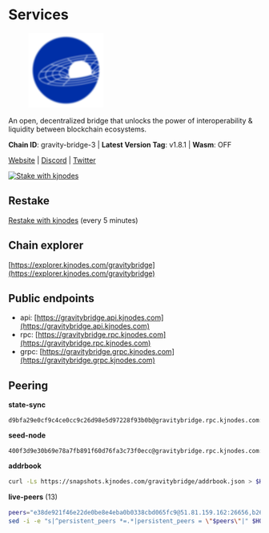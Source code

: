 # Services

<figure><img src="https://raw.githubusercontent.com/kj89/cosmos-images/main/logos/gravitybridge.png" width="150" alt=""><figcaption></figcaption></figure>

An open, decentralized bridge that unlocks the power of  interoperability & liquidity between blockchain ecosystems.

**Chain ID**: gravity-bridge-3 | **Latest Version Tag**: v1.8.1 | **Wasm**: OFF

[Website](https://www.gravitybridge.net) | [Discord](https://discord.gg/ARV8dTSjAk) | [Twitter](https://twitter.com/gravity_bridge)

[![Stake with kjnodes](https://i.ibb.co/cr44Q8j/button-stake-with-kjnodes.png)](https://restake.app/gravitybridge/gravityvaloper1nw3uavthnjwsgrrjzav2wdg9m0pw7k4fc7hvlz)

## Restake

[Restake with kjnodes](https://restake.app/gravitybridge/gravityvaloper1nw3uavthnjwsgrrjzav2wdg9m0pw7k4fc7hvlz) (every 5 minutes)
## Chain explorer
[https://explorer.kjnodes.com/gravitybridge](https://explorer.kjnodes.com/gravitybridge)

## Public endpoints

* api: [https://gravitybridge.api.kjnodes.com](https://gravitybridge.api.kjnodes.com)
* rpc: [https://gravitybridge.rpc.kjnodes.com](https://gravitybridge.rpc.kjnodes.com)
* grpc: [https://gravitybridge.grpc.kjnodes.com](https://gravitybridge.grpc.kjnodes.com)

## Peering

**state-sync**

```text
d9bfa29e0cf9c4ce0cc9c26d98e5d97228f93b0b@gravitybridge.rpc.kjnodes.com:26656
```

**seed-node**

```text
400f3d9e30b69e78a7fb891f60d76fa3c73f0ecc@gravitybridge.rpc.kjnodes.com:26659
```

**addrbook**
```bash
curl -Ls https://snapshots.kjnodes.com/gravitybridge/addrbook.json > $HOME/.gravity/config/addrbook.json
```

**live-peers** (13)
```bash
peers="e38de921f46e22de0be8e4eba0b0338cbd065fc9@51.81.159.162:26656,b2608e51a520866a91637ca3b354903bc5b46bfa@137.184.214.71:26656,373803026c47e18b718283921662b85cf0fbc695@47.52.111.198:25656,ca9d9d0605f178fbba3bdf92e13719ab9dce0fc7@23.88.59.82:26656,1cab2a9034532b5a83a6469537da9c296c2ea09d@65.108.73.25:46656,56a8349703e8f5c97c452c7e45f5bcaac966ccbf@207.180.204.110:26656,bcd4d083788130ccbd6d3fafd2d1083c8547506f@138.197.153.126:26656,c57dcf8e3af80236059194c86a6f81c1735903d6@162.19.89.8:10256,e5362a93c6e7f686d72c8d6d98be2c7bceeb5cc3@49.12.23.149:27010,df80212f5356a2d2f047f546162baa9a3dfe6865@13.232.72.69:26656,7a05c69e10c76348e4fadeda5e0803ff4804e183@188.34.180.92:26656,4d94ca2877c879e016620681fde7c22bc23bbc6d@185.119.118.113:3000,67f95dbac6fe6bed8dfb24a5f92d9beb6b7b4ac6@97.113.90.102:27656"
sed -i -e "s|^persistent_peers *=.*|persistent_peers = \"$peers\"|" $HOME/.gravity/config/config.toml
```
